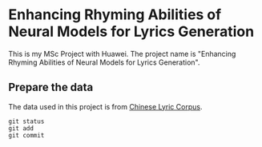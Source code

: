 # Enhancing Rhyming Abilities of Neural Models for Lyrics Generation
This is my MSc Project with Huawei. The project name is "Enhancing Rhyming Abilities of Neural Models for Lyrics Generation".

## Prepare the data
The data used in this project is from [Chinese Lyric Corpus](https://github.com/gaussic/Chinese-Lyric-Corpus).
```
git status
git add
git commit
```
